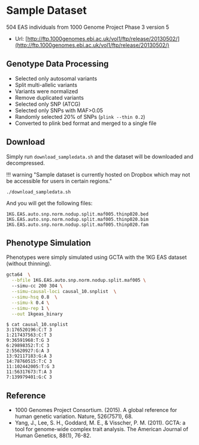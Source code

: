 # Sample Dataset

504 EAS individuals from 1000 Genome Project Phase 3 version 5

- Url: [http://ftp.1000genomes.ebi.ac.uk/vol1/ftp/release/20130502/](http://ftp.1000genomes.ebi.ac.uk/vol1/ftp/release/20130502/)

## Genotype Data Processing

- Selected only autosomal variants
- Split multi-allelic variants
- Variants were normalized
- Remove duplicated variants
- Selected only SNP (ATCG)
- Selected only SNPs with MAF>0.05
- Randomly selected 20% of SNPs (`plink --thin 0.2`)
- Converted to plink bed format and merged to a single file  

## Download

Simply run `download_sampledata.sh` and the dataset will be downloaded and decompressed.

!!! warning "Sample dataset is currently hosted on Dropbox which may not be accessible for users in certain regions."

```
./download_sampledata.sh
```

And you will get the following files:
```
1KG.EAS.auto.snp.norm.nodup.split.maf005.thinp020.bed
1KG.EAS.auto.snp.norm.nodup.split.maf005.thinp020.bim
1KG.EAS.auto.snp.norm.nodup.split.maf005.thinp020.fam
```

## Phenotype Simulation
Phenotypes were simply simulated using GCTA with the 1KG EAS dataset (without thinning).
```Bash
gcta64  \
  --bfile 1KG.EAS.auto.snp.norm.nodup.split.maf005 \ 
  --simu-cc 200 304 \
  --simu-causal-loci causal_10.snplist  \
  --simu-hsq 0.8  \
  --simu-k 0.4 \
  --simu-rep 1 \
  --out 1kgeas_binary
```

``` 
$ cat causal_10.snplist
3:176520196:C:T 3
1:217437563:C:T 3
9:36591968:T:G 3
6:29898352:T:C 3
2:55620927:G:A 3
13:92117183:G:A 3
14:78760515:T:C 3
11:102442005:T:G 3
11:56317673:T:A 3
7:139979401:G:C 3
```

## Reference
- 1000 Genomes Project Consortium. (2015). A global reference for human genetic variation. Nature, 526(7571), 68.
- Yang, J., Lee, S. H., Goddard, M. E., & Visscher, P. M. (2011). GCTA: a tool for genome-wide complex trait analysis. The American Journal of Human Genetics, 88(1), 76-82.
